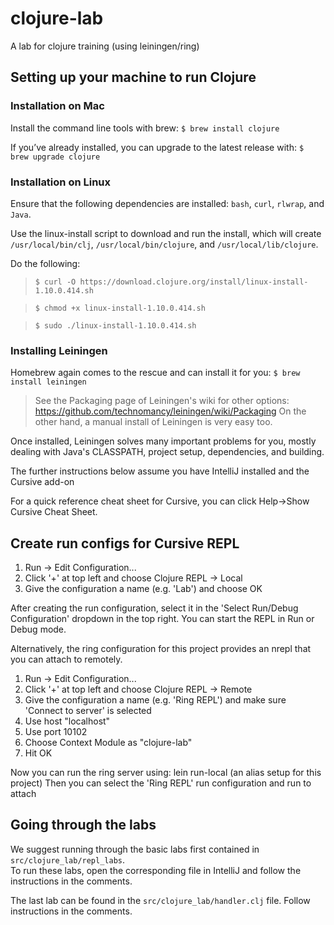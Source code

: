 # clojure-lab

A lab for clojure training (using leiningen/ring)

## Setting up your machine to run Clojure
### Installation on Mac
Install the command line tools with brew: `$ brew install clojure`

If you’ve already installed, you can upgrade to the latest release with: `$ brew upgrade clojure`

### Installation on Linux
Ensure that the following dependencies are installed: `bash`, `curl`, `rlwrap`, and `Java`.

Use the linux-install script to download and run the install, which will create `/usr/local/bin/clj`, `/usr/local/bin/clojure`, and `/usr/local/lib/clojure`.

Do the following:

> `$ curl -O https://download.clojure.org/install/linux-install-1.10.0.414.sh`

> `$ chmod +x linux-install-1.10.0.414.sh`

> `$ sudo ./linux-install-1.10.0.414.sh`

### Installing Leiningen

Homebrew again comes to the rescue and can install it for you: `$ brew install leiningen`

> See the Packaging page of Leiningen's wiki for other options:
> https://github.com/technomancy/leiningen/wiki/Packaging
> On the other hand, a manual install of Leiningen is very easy too.

Once installed, Leiningen solves many important problems for you, mostly dealing with Java's CLASSPATH, project setup, dependencies, and building.

The further instructions below assume you have IntelliJ installed and the Cursive add-on

For a quick reference cheat sheet for Cursive, you can click Help->Show Cursive Cheat Sheet. 

## Create run configs for Cursive REPL

1.  Run -> Edit Configuration...
2.  Click '+' at top left and choose Clojure REPL -> Local
3.  Give the configuration a name (e.g. 'Lab') and choose OK

After creating the run configuration, select it in the 'Select Run/Debug Configuration' dropdown in the top right.  You can start the REPL in Run or Debug mode.

Alternatively, the ring configuration for this project provides an nrepl that you can attach to remotely.

1.  Run -> Edit Configuration...
2.  Click '+' at top left and choose Clojure REPL -> Remote
3.  Give the configuration a name (e.g. 'Ring REPL') and make sure 'Connect to server' is selected
4.  Use host "localhost"
5.  Use port 10102
6.  Choose Context Module as "clojure-lab"
7.  Hit OK

Now you can run the ring server using: lein run-local (an alias setup for this project)
Then you can select the 'Ring REPL' run configuration and run to attach

## Going through the labs

We suggest running through the basic labs first contained in `src/clojure_lab/repl_labs`.  
To run these labs, open the corresponding file in IntelliJ and follow the instructions in the comments.

The last lab can be found in the `src/clojure_lab/handler.clj` file.  Follow instructions in the comments.